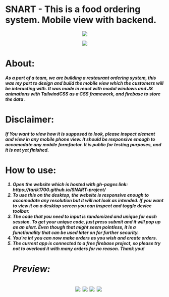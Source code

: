 # SNART - This is a food ordering system. Mobile view with backend.

<p align="center">
<img src="https://user-images.githubusercontent.com/71398993/166266396-9e94b03f-bb85-4758-92a5-d4a87c370db7.png">
</p>
<p align="center">
<img src="https://user-images.githubusercontent.com/71398993/166266409-687f7ab5-efa0-48ee-8ca4-c36ccf799d92.png">
</p>

  <h1> About:
  <h5> As a part of a team, we are building a restaurant ordering system, this was my part to design and build the mobile view which the customers will be interacting with. It was made in react with modal windows and JS animations with TailwindCSS as a CSS framework, and firebase to store the data .
     
    
  <h1> Disclaimer:
  <h5> If You want to view how it is supposed to look, please inspect element and view in any mobile phone view. It should be responsive enough to accomodate any mobile formfactor. It is public for testing purposes, and it is not yet finished.
<h1> How to use:
      <h5> <ol><li>Open the website which is hosted with gh-pages link: https://tarik1700.github.io/SNART-project/ 
        <li>To use this on the desktop, the website is responsive enough to accomodate any resolution but it will not look as intended. If you want to view it on a desktop screen you can inspect and toggle device toolbar. 
        <li>The code that you need to input is randomized and unique for each session. To get your unique code, just press submit and it will pop up as an alert. Even though that might seem pointless, it is a functionality that can be used later on for further security. 
        <li>You're in! you can now make orders as you wish and create orders. 
        <li>The current app is connected to a free firebase project, so please try not to overload it with many orders for no reason. Thank you!
    
   <h1> Preview:
     <p align="center">
     <img src="https://user-images.githubusercontent.com/71398993/170133501-a3bff862-d5ec-4c90-b9cd-9605ffd6eba5.png">
     <img src="https://user-images.githubusercontent.com/71398993/170133806-3ec9cbc6-0761-4fee-a754-f0430b0221bd.png">
       <img src="https://user-images.githubusercontent.com/71398993/170134007-d9181730-2b8a-413e-92f2-e36b10f9cf8a.png">
        <img src="https://user-images.githubusercontent.com/71398993/170134249-8d04a449-4f6e-459d-8e2c-b81d89378358.png">
    </p>
